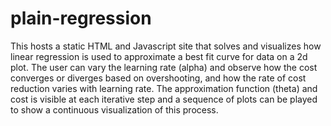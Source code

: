 # plain-regression
This hosts a static HTML and Javascript site that solves and visualizes how linear regression is used to approximate a best fit curve for data on a 2d plot. The user can vary the learning rate (alpha) and observe how the cost converges or diverges based on overshooting, and how the rate of cost reduction varies with learning rate. The approximation function (theta) and cost is visible at each iterative step and a sequence of plots can be played to show a continuous visualization of this process.

